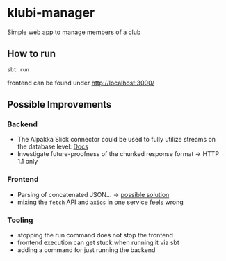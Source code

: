 # klubi-manager
Simple web app to manage members of a club

## How to run

`sbt run`

frontend can be found under [http://localhost:3000/](http://localhost:3000/)

## Possible Improvements

### Backend

* The Alpakka Slick connector could be used to fully utilize streams on the database level: [Docs](https://doc.akka.io/docs/alpakka/current/slick.html)
* Investigate future-proofness of the chunked response format -> HTTP 1.1 only

### Frontend

* Parsing of concatenated JSON... -> [possible solution](https://www.npmjs.com/package/stream-json)
* mixing the `fetch` API and `axios` in one service feels wrong

### Tooling

* stopping the run command does not stop the frontend
* frontend execution can get stuck when running it via sbt
* adding a command for just running the backend